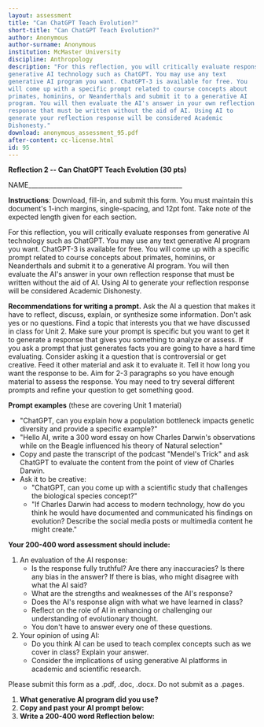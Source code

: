 ```yaml
---
layout: assessment
title: "Can ChatGPT Teach Evolution?"
short-title: "Can ChatGPT Teach Evolution?"
author: Anonymous
author-surname: Anonymous
institution: McMaster University
discipline: Anthropology
description: "For this reflection, you will critically evaluate responses from
generative AI technology such as ChatGPT. You may use any text
generative AI program you want. ChatGPT-3 is available for free. You
will come up with a specific prompt related to course concepts about
primates, hominins, or Neanderthals and submit it to a generative AI
program. You will then evaluate the AI's answer in your own reflection
response that must be written without the aid of AI. Using AI to
generate your reflection response will be considered Academic
Dishonesty."
download: anonymous_assessment_95.pdf
after-content: cc-license.html
id: 95
---
```


**Reflection 2 -- Can ChatGPT Teach Evolution (30 pts)**

NAME\_\_\_\_\_\_\_\_\_\_\_\_\_\_\_\_\_\_\_\_\_\_\_\_\_\_\_\_\_\_\_\_\_\_\_\_\_\_\_\_\_\_\_\_\_\_\_\_\_

**Instructions**: Download, fill-in, and submit this form. You
must maintain this document's 1-inch margins, single-spacing, and 12pt
font. Take note of the expected length given for each section.

For this reflection, you will critically evaluate responses from
generative AI technology such as ChatGPT. You may use any text
generative AI program you want. ChatGPT-3 is available for free. You
will come up with a specific prompt related to course concepts about
primates, hominins, or Neanderthals and submit it to a generative AI
program. You will then evaluate the AI's answer in your own reflection
response that must be written without the aid of AI. Using AI to
generate your reflection response will be considered Academic
Dishonesty.  

**Recommendations for writing a prompt.** Ask the AI a question that
makes it have to reflect, discuss, explain, or synthesize some
information. Don't ask yes or no questions. Find a topic that interests
you that we have discussed in class for Unit 2. Make sure your prompt is
specific but you want to get it to generate a response that gives you
something to analyze or assess. If you ask a prompt that just generates
facts you are going to have a hard time evaluating. Consider asking it a
question that is controversial or get creative. Feed it other material
and ask it to evaluate it. Tell it how long you want the response to be.
Aim for 2-3 paragraphs so you have enough material to assess the
response. You may need to try several different prompts and refine your
question to get something good.

**Prompt examples** (these are covering Unit 1 material)

-   "ChatGPT, can you explain how a population bottleneck impacts
    genetic diversity and provide a specific example?"
-   "Hello AI, write a 300 word essay on how Charles Darwin's
    observations while on the Beagle influenced his theory of Natural
    selection"
-   Copy and paste the transcript of the podcast "Mendel's Trick" and
    ask ChatGPT to evaluate the content from the point of view of
    Charles Darwin.
-   Ask it to be creative:
    -   "ChatGPT, can you come up with a scientific study that
        challenges the biological species concept?"
    -   \"If Charles Darwin had access to modern technology, how do you
        think he would have documented and communicated his findings on
        evolution? Describe the social media posts or multimedia content
        he might create.\"

**Your 200-400 word assessment should include:**

1.  An evaluation of the AI response:
    -   Is the response fully truthful? Are there any inaccuracies? Is
        there any bias in the answer? If there is bias, who might
        disagree with what the AI said?
    -   What are the strengths and weaknesses of the AI's response?
    -   Does the AI's response align with what we have learned in class?
    -   Reflect on the role of AI in enhancing or challenging our
        understanding of evolutionary thought.
    -   You don't have to answer every one of these questions.
2.  Your opinion of using AI:
    -   Do you think AI can be used to teach complex concepts such as we
        cover in class? Explain your answer.
    -   Consider the implications of using generative AI platforms in
        academic and scientific research.

Please submit this form as a .pdf, .doc, .docx. Do not submit as a .pages.

1.  **What generative AI program did you use?**
2.  **Copy and past your AI prompt below:**
3.  **Write a 200-400 word Reflection below:**

